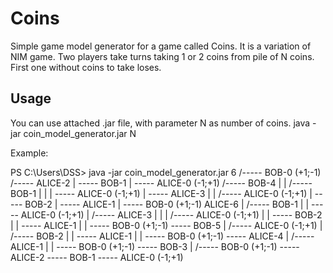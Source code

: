 # Coins

Simple game model generator for a game called Coins. It is a variation of NIM game. Two players take turns taking 1 or 2 coins from pile of N coins. First one without coins to take loses.

## Usage
You can use attached .jar file, with parameter N as number of coins.
java -jar coin_model_generator.jar N 

Example:

PS C:\Users\DSS> java -jar coin_model_generator.jar 6
                 /----- BOB-0 (+1;-1)
         /----- ALICE-2
         |       \----- BOB-1
         |               \----- ALICE-0 (-1;+1)
 /----- BOB-4
 |       |       /----- BOB-1
 |       |       |       \----- ALICE-0 (-1;+1)
 |       \----- ALICE-3
 |               |       /----- ALICE-0 (-1;+1)
 |               \----- BOB-2
 |                       \----- ALICE-1
 |                               \----- BOB-0 (+1;-1)
ALICE-6
 |               /----- BOB-1
 |               |       \----- ALICE-0 (-1;+1)
 |       /----- ALICE-3
 |       |       |       /----- ALICE-0 (-1;+1)
 |       |       \----- BOB-2
 |       |               \----- ALICE-1
 |       |                       \----- BOB-0 (+1;-1)
 \----- BOB-5
         |               /----- ALICE-0 (-1;+1)
         |       /----- BOB-2
         |       |       \----- ALICE-1
         |       |               \----- BOB-0 (+1;-1)
         \----- ALICE-4
                 |       /----- ALICE-1
                 |       |       \----- BOB-0 (+1;-1)
                 \----- BOB-3
                         |       /----- BOB-0 (+1;-1)
                         \----- ALICE-2
                                 \----- BOB-1
                                         \----- ALICE-0 (-1;+1)
